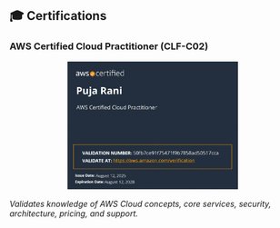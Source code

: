 ## 🎓 Certifications  

### AWS Certified Cloud Practitioner (CLF-C02)  
<p align="center">
  <a href="https://aws.amazon.com/verification">
    <img src="AWS%20CLF-02.png" alt="AWS Certified Cloud Practitioner Badge" width="300"/>
  </a>
</p>  

*Validates knowledge of AWS Cloud concepts, core services, security, architecture, pricing, and support.*
